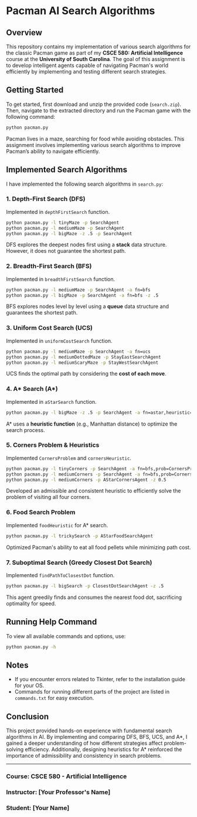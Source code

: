 # Pacman AI Search Algorithms

## Overview

This repository contains my implementation of various search algorithms for the classic Pacman game as part of my **CSCE 580: Artificial Intelligence** course at the **University of South Carolina**. The goal of this assignment is to develop intelligent agents capable of navigating Pacman's world efficiently by implementing and testing different search strategies.

## Getting Started

To get started, first download and unzip the provided code (`search.zip`). Then, navigate to the extracted directory and run the Pacman game with the following command:

```sh
python pacman.py
```

Pacman lives in a maze, searching for food while avoiding obstacles. This assignment involves implementing various search algorithms to improve Pacman’s ability to navigate efficiently.

## Implemented Search Algorithms

I have implemented the following search algorithms in `search.py`:

### 1. Depth-First Search (DFS)

Implemented in `depthFirstSearch` function.

```sh
python pacman.py -l tinyMaze -p SearchAgent
python pacman.py -l mediumMaze -p SearchAgent
python pacman.py -l bigMaze -z .5 -p SearchAgent
```

DFS explores the deepest nodes first using a **stack** data structure. However, it does not guarantee the shortest path.

### 2. Breadth-First Search (BFS)

Implemented in `breadthFirstSearch` function.

```sh
python pacman.py -l mediumMaze -p SearchAgent -a fn=bfs
python pacman.py -l bigMaze -p SearchAgent -a fn=bfs -z .5
```

BFS explores nodes level by level using a **queue** data structure and guarantees the shortest path.

### 3. Uniform Cost Search (UCS)

Implemented in `uniformCostSearch` function.

```sh
python pacman.py -l mediumMaze -p SearchAgent -a fn=ucs
python pacman.py -l mediumDottedMaze -p StayEastSearchAgent
python pacman.py -l mediumScaryMaze -p StayWestSearchAgent
```

UCS finds the optimal path by considering the **cost of each move**.

### 4. A\* Search (A\*)

Implemented in `aStarSearch` function.

```sh
python pacman.py -l bigMaze -z .5 -p SearchAgent -a fn=astar,heuristic=manhattanHeuristic
```

A\* uses a **heuristic function** (e.g., Manhattan distance) to optimize the search process.

### 5. Corners Problem & Heuristics

Implemented `CornersProblem` and `cornersHeuristic`.

```sh
python pacman.py -l tinyCorners -p SearchAgent -a fn=bfs,prob=CornersProblem
python pacman.py -l mediumCorners -p SearchAgent -a fn=bfs,prob=CornersProblem
python pacman.py -l mediumCorners -p AStarCornersAgent -z 0.5
```

Developed an admissible and consistent heuristic to efficiently solve the problem of visiting all four corners.

### 6. Food Search Problem

Implemented `foodHeuristic` for A\* search.

```sh
python pacman.py -l trickySearch -p AStarFoodSearchAgent
```

Optimized Pacman's ability to eat all food pellets while minimizing path cost.

### 7. Suboptimal Search (Greedy Closest Dot Search)

Implemented `findPathToClosestDot` function.

```sh
python pacman.py -l bigSearch -p ClosestDotSearchAgent -z .5
```

This agent greedily finds and consumes the nearest food dot, sacrificing optimality for speed.

## Running Help Command

To view all available commands and options, use:

```sh
python pacman.py -h
```

## Notes

- If you encounter errors related to Tkinter, refer to the installation guide for your OS.
- Commands for running different parts of the project are listed in `commands.txt` for easy execution.

## Conclusion

This project provided hands-on experience with fundamental search algorithms in AI. By implementing and comparing DFS, BFS, UCS, and A\*, I gained a deeper understanding of how different strategies affect problem-solving efficiency. Additionally, designing heuristics for A\* reinforced the importance of admissibility and consistency in search problems.

---

### Course: CSCE 580 - Artificial Intelligence

### Instructor: [Your Professor's Name]

### Student: [Your Name]

